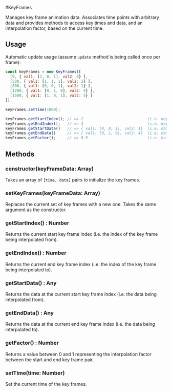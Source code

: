 #KeyFrames

Manages key frame animation data. Associates time points with arbitrary data and provides methods to access key times and data, and an interpolation factor, based on the current time.


## Usage

Automatic update usage (assume `update` method is being called once per frame):
```js
const keyFrames = new KeyFrames([
  [0, { val1: [1, 0, 1], val2: 0} ],
  [500, { val1: [1, 1, 1], val2: 2} ],
  [800, { val1: [0, 0, 1], val2: 1} ],
  [1200, { val1: [0, 1, 0], val2: 4} ],
  [1500, { val1: [1, 0, 1], val2: 5} ]
]);

keyFrames.setTime(1000);

keyFrames.getStartIndex(); // => 2                            (i.e. key frame at time=800)
keyFrames.getEndIndex();   // => 3                            (i.e. key frame at time=1200)
keyFrames.getStartData()   // => { val1: [0, 0, 1], val2: 1}  (i.e. data at index 2)
keyFrames.getEndData()     // => { val1: [0, 1, 0], val2: 4}  (i.e. data at index 3)
keyFrames.getFactor();     // => 0.5                          (i.e. halfway between 800 and 1200)

```

## Methods

### constructor(keyFrameData: Array)

Takes an array of `[time, data]` pairs to initialize the key frames.


### setKeyFrames(keyFrameData: Array)

Replaces the current set of key frames with a new one. Takes the same argument as the constructor.


### getStartIndex() : Number

Returns the current start key frame index (i.e. the index of the key frame being interpolated from).


### getEndIndex() : Number

Returns the current end key frame index (i.e. the index of the key frame being interpolated to).


### getStartData() : Any

Returns the data at the current start key frame index (i.e. the data being interpolated from).


### getEndData() : Any

Returns the data at the current end key frame index (i.e. the data being interpolated to).


### getFactor() : Number

Returns a value between 0 and 1 representing the interpolation factor between the start and end key frame pair.


### setTime(time: Number)

Set the current time of the key frames.
